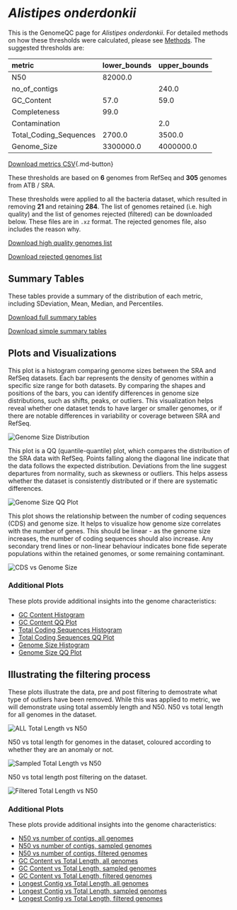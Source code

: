 # *Alistipes onderdonkii*

This is the GenomeQC page for *Alistipes onderdonkii*. For detailed methods on how these thresholds were calculated, please see [Methods](../../methods.md).
The suggested thresholds are: 

| metric                 | lower_bounds   | upper_bounds   |
|:-----------------------|:---------------|:---------------|
| N50                    | 82000.0        |                |
| no_of_contigs          |                | 240.0          |
| GC_Content             | 57.0           | 59.0           |
| Completeness           | 99.0           |                |
| Contamination          |                | 2.0            |
| Total_Coding_Sequences | 2700.0         | 3500.0         |
| Genome_Size            | 3300000.0      | 4000000.0      |

[Download metrics CSV](Alistipes_onderdonkii_metrics.csv){.md-button}


These thresholds are based on **6** genomes from RefSeq and **305** genomes from ATB / SRA.

These thresholds were applied to all the bacteria dataset, which resulted in removing **21** and retaining **284**.
The list of genomes retained (i.e. high quality) and the list of genomes rejected (filtered) can be downloaded below. These files are in `.xz` format. The rejected genomes file, also includes the reason why.

[Download high quality genomes list](Alistipes_onderdonkii_high_quality_genomes.csv.xz)


[Download rejected genomes list](Alistipes_onderdonkii_filtered_out_genomes.csv.xz)



## Summary Tables
These tables provide a summary of the distribution of each metric, including SDeviation, Mean, Median, and Percentiles.

[Download full summary tables](summary.csv)

[Download simple summary tables](selected_summary.csv)

## Plots and Visualizations

This plot is a histogram comparing genome sizes between the SRA and RefSeq datasets. Each bar represents the density of genomes within a specific size range for both datasets. By comparing the shapes and positions of the bars, you can identify differences in genome size distributions, such as shifts, peaks, or outliers. This visualization helps reveal whether one dataset tends to have larger or smaller genomes, or if there are notable differences in variability or coverage between SRA and RefSeq.

![Genome Size Distribution](Genome_Size_refseq_histogram_kde.png)

This plot is a QQ (quantile-quantile) plot, which compares the distribution of the SRA data with RefSeq. Points falling along the diagonal line indicate that the data follows the expected distribution. Deviations from the line suggest departures from normality, such as skewness or outliers. This helps assess whether the dataset is consistently distributed or if there are systematic differences.

![Genome Size QQ Plot](Genome_Size_refseq_qqplot.png)

This plot shows the relationship between the number of coding sequences (CDS) and genome size. It helps to visualize how genome size correlates with the number of genes. This should be linear - as the genome size increases, the number of coding sequences should also increase. Any secondary trend lines or non-linear behaviour indicates bone fide seperate populations within the retained genomes, or some remaining contaminant. 

![CDS vs Genome Size](Alistipes_onderdonkii_CDS_vs_Genome_Size.png)

### Additional Plots

These plots provide additional insights into the genome characteristics:

- [GC Content Histogram](GC_Content_refseq_histogram_kde.png)
- [GC Content QQ Plot](GC_Content_refseq_qqplot.png)
- [Total Coding Sequences Histogram](Total_Coding_Sequences_refseq_histogram_kde.png)
- [Total Coding Sequences QQ Plot](Total_Coding_Sequences_refseq_qqplot.png)
- [Genome Size Histogram](Genome_Size_refseq_histogram_kde.png)
- [Genome Size QQ Plot](Genome_Size_refseq_qqplot.png)
## Illustrating the filtering process
These plots illustrate the data, pre and post filtering to demostrate what type of outliers have been removed. While this was applied to metric, we will demonstrate using total assembly length and N50.
N50 vs total length for all genomes in the dataset.

![ALL Total Length vs N50](Alistipes_onderdonkii_all_total_length_N50.png)

N50 vs total length for genomes in the dataset, coloured according to whether they are an anomaly or not.

![Sampled Total Length vs N50](Alistipes_onderdonkii_sample_total_length_N50.png)

N50 vs total length post filtering on the dataset.

![Filtered Total Length vs N50](Alistipes_onderdonkii_filt_total_length_N50.png)

### Additional Plots

These plots provide additional insights into the genome characteristics:

- [N50 vs number of contigs, all genomes](Alistipes_onderdonkii_all_N50_number.png)
- [N50 vs number of contigs, sampled genomes](Alistipes_onderdonkii_sample_N50_number.png)
- [N50 vs number of contigs, filtered genomes](Alistipes_onderdonkii_filt_N50_number.png)
- [GC Content vs Total Length, all genomes](Alistipes_onderdonkii_all_total_length_GC_Content.png)
- [GC Content vs Total Length, sampled genomes](Alistipes_onderdonkii_sample_total_length_GC_Content.png)
- [GC Content vs Total Length, filtered genomes](Alistipes_onderdonkii_filt_total_length_GC_Content.png)
- [Longest Contig vs Total Length, all genomes](Alistipes_onderdonkii_all_total_length_longest.png)
- [Longest Contig vs Total Length, sampled genomes](Alistipes_onderdonkii_sample_total_length_longest.png)
- [Longest Contig vs Total Length, filtered genomes](Alistipes_onderdonkii_filt_total_length_longest.png)

